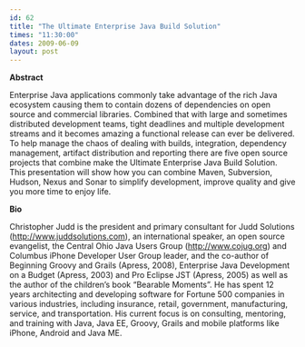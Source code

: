 ```yaml
---
id: 62
title: "The Ultimate Enterprise Java Build Solution"
times: "11:30:00"
dates: 2009-06-09
layout: post
---
```

 **Abstract**

Enterprise Java applications commonly take advantage of the rich Java ecosystem causing them to contain dozens of dependencies on open source and commercial libraries. Combined that with large and sometimes distributed development teams, tight deadlines and multiple development streams and it becomes amazing a functional release can ever be delivered. To help manage the chaos of dealing with builds, integration, dependency management, artifact distribution and reporting there are five open source projects that combine make the Ultimate Enterprise Java Build Solution. This presentation will show how you can combine Maven, Subversion, Hudson, Nexus and Sonar to simplify development, improve quality and give you more time to enjoy life.

**Bio**

Christopher Judd is the president and primary consultant for Judd Solutions (http://www.juddsolutions.com), an international speaker, an open source evangelist, the Central Ohio Java Users Group (http://www.cojug.org) and Columbus iPhone Developer User Group leader, and the co-author of Beginning Groovy and Grails (Apress, 2008), Enterprise Java Development on a Budget (Apress, 2003) and Pro Eclipse JST (Apress, 2005) as well as the author of the children’s book “Bearable Moments”. He has spent 12 years architecting and developing software for Fortune 500 companies in various industries, including insurance, retail, government, manufacturing, service, and transportation. His current focus is on consulting, mentoring, and training with Java, Java EE, Groovy, Grails and mobile platforms like iPhone, Android and Java ME.

